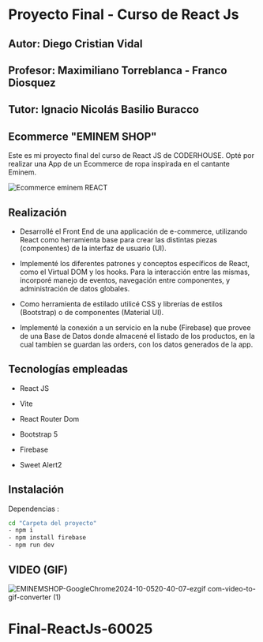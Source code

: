 # Proyecto Final - Curso de React Js

## Autor: Diego Cristian Vidal 
## Profesor: Maximiliano Torreblanca -  Franco Diosquez
## Tutor: Ignacio Nicolás Basilio Buracco 


## Ecommerce "EMINEM SHOP"

Este es mi proyecto final del curso de React JS de CODERHOUSE. 
Opté por realizar una App de un Ecommerce de ropa inspirada en el cantante Eminem.

![Ecommerce eminem REACT](https://github.com/user-attachments/assets/cbb41a96-f29a-423f-9a5a-614ebc89a8d8)


## Realización

- Desarrollé el Front End de una applicación de e-commerce, utilizando React como herramienta base para crear las distintas piezas (componentes) de la interfaz de usuario (UI).

- Implementé los diferentes patrones y conceptos específicos de React, como el Virtual DOM y los hooks. Para la interacción entre las mismas, incorporé manejo de eventos, navegación entre componentes, y administración de datos globales.

- Como herramienta de estilado utilicé CSS y librerías de estilos (Bootstrap) o de componentes (Material UI).

- Implementé la conexión a un servicio en la nube (Firebase) que provee de una Base de Datos donde almacené el listado de los productos, en la cual tambien se guardan las orders, con los datos generados de la app.

## Tecnologías empleadas

- React JS

- Vite
- React Router Dom
- Bootstrap 5
- Firebase
- Sweet Alert2

## Instalación

Dependencias :
```sh
cd "Carpeta del proyecto"
- npm i
- npm install firebase
- npm run dev
```

## VIDEO (GIF)

![EMINEMSHOP-GoogleChrome2024-10-0520-40-07-ezgif com-video-to-gif-converter (1)](https://github.com/user-attachments/assets/0cbb4515-03f1-4543-bdc4-6275af97ba0f)


# Final-ReactJs-60025
